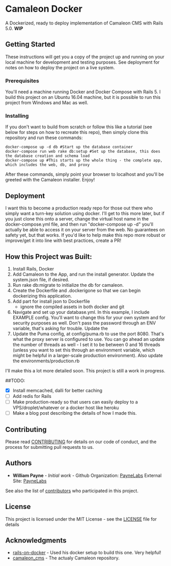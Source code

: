 # Camaleon Docker

A Dockerized, ready to deploy implementation of Camaleon CMS with Rails 5.0. **WIP**

## Getting Started

These instructions will get you a copy of the project up and running on your local machine for development and testing purposes. See deployment for notes on how to deploy the project on a live system.

### Prerequisites

You'll need a machine running Docker and Docker Compose with Rails 5. I build this project on an Ubuntu 16.04 machine, but it is possible to run this project from Windows and Mac as well.

### Installing

If you don't want to build from scratch or follow this like a tutorial (see below for steps on how to recreate this repo), then simply clone this repository and run these commands:


```
docker-compose up -d db #Start up the database container
docker-compose run web rake db:setup #Set up the database, this does the database creation and schema load
docker-compose up #This starts up the whole thing - the complete app, which includes the web, db, and proxy
```
After these commands, simply point your browser to localhost and you'll be greeted with the Camaleon installer. Enjoy!

## Deployment

I want this to become a production ready repo for those out there who simply want a turn-key solution using docker. I'll get to this more later, but if you just clone this onto a server, change the virtual host name in the docker-compose.yml file, and then run "docker-compose up -d" you'll actually be able to access it on your server from the web. No guarantees on safety yet, but that works. If you'd like to help make this repo more robust or improve/get it into line with best practices, create a PR!

## How this Project was Built:

1. Install Rails, Docker
2. Add Camaleon to the App, and run the install generator. Update the system.json file, if desired.
3. Run rake db:migrate to initialize the db for camaleon.
4. Create the Dockerfile and .dockerigone so that we can begin dockerizing this application.
5. Add part for install json to Dockerfile
	- ignore the compiled assets in both docker and git
6. Navigate and set up your database.yml. In this example, I include EXAMPLE config. You'll want to change this for your own system and for security purposes as well. Don't pass the password through an ENV variable, that's asking for trouble. Update the 
7. Update the Puma config, at config/puma.rb to use the port 8080. That's what the proxy server is configured to use. You can go ahead an update the number of threads as well - I set it to be between 0 and 16 threads (unless you want to set this through an environment variable, which might be helpful in a larger-scale production environment). Also update the environments/production.rb

I'll make this a lot more detailed soon. This project is still a work in progress.

##TODO:

* [x] Install memcached, dalli for better caching
* [ ] Add redis for Rails
* [ ] Make production-ready so that users can easily deploy to a VPS/droplet/whatever or a docker host like heroku
* [ ] Make a blog post describing the details of how I made this.

## Contributing

Please read [CONTRIBUTING](CONTRIBUTING.md) for details on our code of conduct, and the process for submitting pull requests to us.

## Authors

* **William Payne** - *Initial work* - Github Organization: [PayneLabs](https://github.com/PayneLabs) External Site: [PayneLabs](http://paynelabs.io)

See also the list of [contributors](https://github.com/PayneLabs/camaleon-docker/contributors) who participated in this project.

## License

This project is licensed under the MIT License - see the [LICENSE](LICENSE) file for details

## Acknowledgments

* [rails-on-docker](https://github.com/neckhair/rails-on-docker) - Used his docker setup to build this one. Very helpful!
* [camaleon_cms](https://github.com/owen2345/camaleon-cms) - The actualy Camaleon repository. 